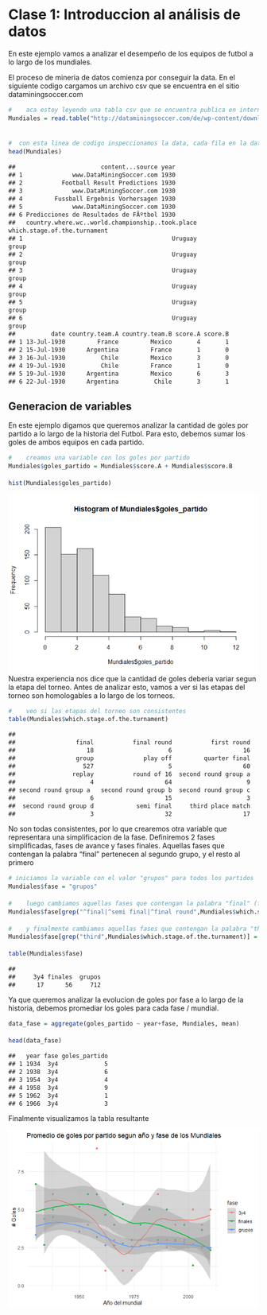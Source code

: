 Clase 1: Introduccion al análisis de datos
================

En este ejemplo vamos a analizar el desempeño de los equipos de futbol a
lo largo de los mundiales.

El proceso de mineria de datos comienza por conseguir la data. En el
siguiente codigo cargamos un archivo csv que se encuentra en el sitio
dataminingsoccer.com

``` r
#    aca estoy leyendo una tabla csv que se encuentra publica en internet, y viene separada por ";" y con encabezados
Mundiales = read.table("http://dataminingsoccer.com/de/wp-content/downloads/SoccerDataAllWorldCups.csv", sep=";",header=T)


#  con esta linea de codigo inspeccionamos la data, cada fila en la data representa un partido
head(Mundiales) 
```

    ##                        content...source year
    ## 1              www.DataMiningSoccer.com 1930
    ## 2           Football Result Predictions 1930
    ## 3              www.DataMiningSoccer.com 1930
    ## 4         Fussball Ergebnis Vorhersagen 1930
    ## 5              www.DataMiningSoccer.com 1930
    ## 6 Predicciones de Resultados de FÃºtbol 1930
    ##   country.where.wc..world.championship..took.place which.stage.of.the.turnament
    ## 1                                          Uruguay                        group
    ## 2                                          Uruguay                        group
    ## 3                                          Uruguay                        group
    ## 4                                          Uruguay                        group
    ## 5                                          Uruguay                        group
    ## 6                                          Uruguay                        group
    ##          date country.team.A country.team.B score.A score.B
    ## 1 13-Jul-1930         France         Mexico       4       1
    ## 2 15-Jul-1930      Argentina         France       1       0
    ## 3 16-Jul-1930          Chile         Mexico       3       0
    ## 4 19-Jul-1930          Chile         France       1       0
    ## 5 19-Jul-1930      Argentina         Mexico       6       3
    ## 6 22-Jul-1930      Argentina          Chile       3       1

## Generacion de variables

En este ejemplo digamos que queremos analizar la cantidad de goles por
partido a lo largo de la historia del Futbol. Para esto, debemos sumar
los goles de ambos equipos en cada partido.

``` r
#    creamos una variable con los goles por partido
Mundiales$goles_partido = Mundiales$score.A + Mundiales$score.B

hist(Mundiales$goles_partido)
```

![](README_files/figure-gfm/crear%20variable-1.png)<!-- --> Nuestra
experiencia nos dice que la cantidad de goles deberia variar segun la
etapa del torneo. Antes de analizar esto, vamos a ver si las etapas del
torneo son homologables a lo largo de los torneos.

``` r
#    veo si las etapas del torneo son consistentes
table(Mundiales$which.stage.of.the.turnament)
```

    ## 
    ##                 final           final round           first round 
    ##                    18                     6                    16 
    ##                 group              play off         quarter final 
    ##                   527                     5                    60 
    ##                replay           round of 16  second round group a 
    ##                     4                    64                     9 
    ## second round group a   second round group b  second round group c 
    ##                     6                    15                     3 
    ##  second round group d            semi final     third place match 
    ##                     3                    32                    17

No son todas consistentes, por lo que crearemos otra variable que
representara una simplificacion de la fase. Definiremos 2 fases
simplificadas, fases de avance y fases finales. Aquellas fases que
contengan la palabra “final” pertenecen al segundo grupo, y el resto al
primero

``` r
# iniciamos la variable con el valor "grupos" para todos los partidos
Mundiales$fase = "grupos"

#    luego cambiamos aquellas fases que contengan la palabra "final" (final, semi final y final round)
Mundiales$fase[grep("^final|^semi final|^final round",Mundiales$which.stage.of.the.turnament)] = "finales"

#    y finalmente cambiamos aquellas fases que contengan la palabra "third" por 3y4
Mundiales$fase[grep("third",Mundiales$which.stage.of.the.turnament)] = "3y4"

table(Mundiales$fase)
```

    ## 
    ##     3y4 finales  grupos 
    ##      17      56     712

Ya que queremos analizar la evolucion de goles por fase a lo largo de la
historia, debemos promediar los goles para cada fase / mundial.

``` r
data_fase = aggregate(goles_partido ~ year+fase, Mundiales, mean)

head(data_fase)
```

    ##   year fase goles_partido
    ## 1 1934  3y4             5
    ## 2 1938  3y4             6
    ## 3 1954  3y4             4
    ## 4 1958  3y4             9
    ## 5 1962  3y4             1
    ## 6 1966  3y4             3

Finalmente visualizamos la tabla resultante

![](README_files/figure-gfm/pressure-1.png)<!-- -->
